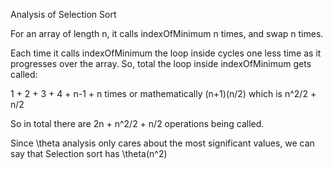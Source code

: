 Analysis of Selection Sort

For an array of length n, it calls indexOfMinimum n times, and swap n times.

Each time it calls indexOfMinimum the loop inside cycles one less time as it progresses over the array.  So, total the loop inside indexOfMinimum gets called:

1 + 2 + 3 + 4 + n-1 + n times
or mathematically (n+1)(n/2) which is n^2/2 + n/2

So in total there are 2n + n^2/2 + n/2 operations being called.

Since \theta analysis only cares about the most significant values, we can say that
Selection sort has \theta(n^2)

